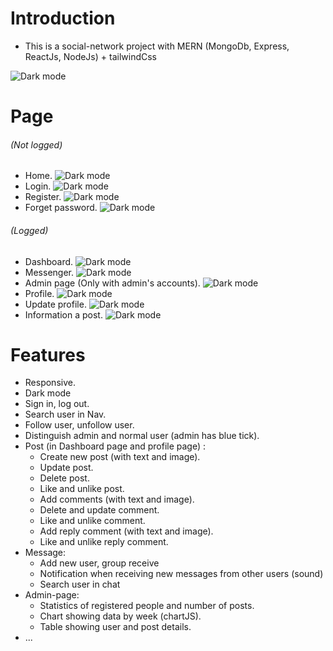 # **Introduction**

-   This is a social-network project with MERN (MongoDb, Express, ReactJs, NodeJs) + tailwindCss

![Dark mode](https://res.cloudinary.com/dcwekkkez/image/upload/v1658931571/ysweooaelulfeqjeekzd.png)
# **Page**

###### _(Not logged)_

-   Home.
![Dark mode](https://res.cloudinary.com/dcwekkkez/image/upload/v1659182962/pt3no8yqcxheh5gh9pbs.png)
-   Login.
![Dark mode](https://res.cloudinary.com/dcwekkkez/image/upload/v1659182977/z6vs0znfqoapmgsjld61.png)
-   Register.
![Dark mode](https://res.cloudinary.com/dcwekkkez/image/upload/v1659182982/vt38rfswmk1vd6yqwoeq.png)
-   Forget password.
![Dark mode](https://res.cloudinary.com/dcwekkkez/image/upload/v1658931571/ysweooaelulfeqjeekzd.png)
###### _(Logged)_

-   Dashboard.
![Dark mode](https://res.cloudinary.com/dcwekkkez/image/upload/v1659182995/uc2gwx26txbqaac3y6rp.png)
-   Messenger.
![Dark mode](https://res.cloudinary.com/dcwekkkez/image/upload/v1659183242/pt1idgk5usv2kta9vfho.png)
-   Admin page (Only with admin's accounts).
![Dark mode](https://res.cloudinary.com/dcwekkkez/image/upload/v1659183254/bhyjo17cjtyaznzpjtmi.png)
-   Profile.
![Dark mode](https://res.cloudinary.com/dcwekkkez/image/upload/v1659183272/ghzvdp1db5cafsz9x0vm.png)
-   Update profile.
![Dark mode](https://res.cloudinary.com/dcwekkkez/image/upload/v1659183289/u4pblu3hehw8ttqryh8e.png)
-   Information a post.
![Dark mode](https://res.cloudinary.com/dcwekkkez/image/upload/v1659183804/wzbdifdw8fk7pmjba2wv.png)

# **Features**

-   Responsive.
-   Dark mode
-   Sign in, log out.
-   Search user in Nav.
-   Follow user, unfollow user.
-   Distinguish admin and normal user (admin has blue tick).
-   Post (in Dashboard page and profile page) :
    -   Create new post (with text and image).
    -   Update post.
    -   Delete post.
    -   Like and unlike post.
    -   Add comments (with text and image).
    -   Delete and update comment.
    -   Like and unlike comment.
    -   Add reply comment (with text and image).
    -   Like and unlike reply comment.
-   Message:
    -   Add new user, group receive
    -   Notification when receiving new messages from other users (sound)
    -   Search user in chat
-   Admin-page:
    -   Statistics of registered people and number of posts.
    -   Chart showing data by week (chartJS).
    -   Table showing user and post details.
-   ...
